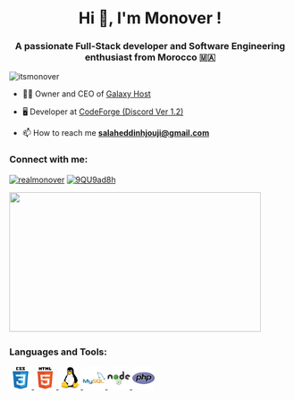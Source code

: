 <h1 align="center">Hi 👋, I'm Monover !</h1>
<h3 align="center">A passionate Full-Stack developer and Software Engineering enthusiast from Morocco 🇲🇦</h3>

<p align="left"> <img src="https://komarev.com/ghpvc/?username=itsmonover&label=Profile%20views&color=0e75b6&style=flat" alt="itsmonover" /> </p>

- 👨‍💻 Owner and CEO of [Galaxy Host](https://galaxyhost.site/)

- 🖥️ Developer at [CodeForge (Discord Ver 1.2)](https://discordapp.com/users/1119229177137205309)

- 📫 How to reach me **salaheddinhjouji@gmail.com**

<h3 align="left">Connect with me:</h3>
<p align="left">
<a href="https://instagram.com/realmonover" target="blank"><img align="center" src="https://raw.githubusercontent.com/rahuldkjain/github-profile-readme-generator/master/src/images/icons/Social/instagram.svg" alt="realmonover" height="30" width="40" /></a>
<a href="https://discordapp.com/users/1119229177137205309" target="blank"><img align="center" src="https://raw.githubusercontent.com/rahuldkjain/github-profile-readme-generator/master/src/images/icons/Social/discord.svg" alt="9QU9ad8h" height="30" width="40" /></a>
</p>
<p>
<img src="https://cdn.discordapp.com/attachments/1119257753987334205/1171124031076958279/1_eqwKZcLyK6NHAqt0E6_Xqg.gif?ex=655b893f&is=6549143f&hm=67c72eae5e59127585069a9849bf6750a4631d7960256db66b87e42182441e28&" alt="" width="450" height="250">
<h3 align="left">Languages and Tools:</h3>
<p align="left"> <a href="https://www.w3schools.com/css/" target="_blank" rel="noreferrer"> <img src="https://raw.githubusercontent.com/devicons/devicon/master/icons/css3/css3-original-wordmark.svg" alt="css3" width="40" height="40"/> </a> <a href="https://www.w3.org/html/" target="_blank" rel="noreferrer"> <img src="https://raw.githubusercontent.com/devicons/devicon/master/icons/html5/html5-original-wordmark.svg" alt="html5" width="40" height="40"/> </a> <a href="https://www.linux.org/" target="_blank" rel="noreferrer"> <img src="https://raw.githubusercontent.com/devicons/devicon/master/icons/linux/linux-original.svg" alt="linux" width="40" height="40"/> </a> <a href="https://www.mysql.com/" target="_blank" rel="noreferrer"> <img src="https://raw.githubusercontent.com/devicons/devicon/master/icons/mysql/mysql-original-wordmark.svg" alt="mysql" width="40" height="40"/> </a> <a href="https://nodejs.org" target="_blank" rel="noreferrer"> <img src="https://raw.githubusercontent.com/devicons/devicon/master/icons/nodejs/nodejs-original-wordmark.svg" alt="nodejs" width="40" height="40"/> </a> <a href="https://www.php.net" target="_blank" rel="noreferrer"> <img src="https://raw.githubusercontent.com/devicons/devicon/master/icons/php/php-original.svg" alt="php" width="40" height="40"/> </a> </p>
